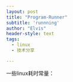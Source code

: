```yaml
---
layout: post
title: "Program-Runner"
subtitle: 'runnning'
author: "Elvis"
header-style: text
tags:
  - linux
  - 技术分享

---
```


一些linux耗时常量：
